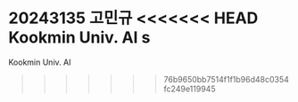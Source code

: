 20243135 고민규
<<<<<<< HEAD
Kookmin Univ. AI s 
=======
Kookmin Univ. AI
>>>>>>> 76b9650bb7514f1f1b96d48c0354fc249e119945
